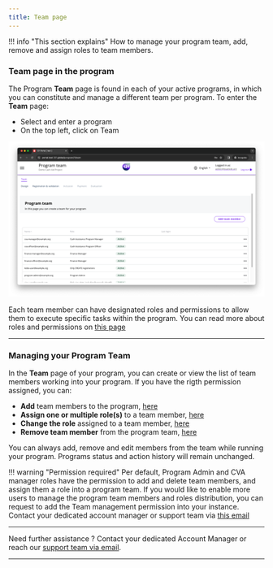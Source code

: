 ```yaml
---
title: Team page
---
```


!!! info "This section explains"
    How to manage your program team, add, remove and assign roles to team members.

### **Team page in the program**

The Program **Team** page is found in each of your active programs, in which you can constitute and manage a different team per program. To enter the **Team** page:

- Select and enter a program
- On the top left, click on Team

![Team Page](../assets/img/ProgramTeam.png)

Each team member can have designated roles and permissions to allow them to execute specific tasks within the program. You can read more about roles and permissions on [this page](../users/description-roles.md)
___
### **Managing your Program Team**
In the **Team** page of your program, you can create or view the list of team members working into your program. If you have the rigth permission assigned, you can:

- **Add** team members to the program, [here](../team/add-team-members.md)
- **Assign one or multiple role(s)** to a team member, [here](../team/change-team-roles-program.md)
- **Change the role** assigned to a team member, [here](../team/change-team-roles-program.md)
- **Remove team member** from the program team, [here](../team/remove-team-members-program.md)

You can always add, remove and edit members from the team while running your program. Programs status and action history will remain unchanged.

!!! warning "Permission required"
    Per default, Program Admin and CVA manager roles have the permission to add and delete team members, and assign them a role into a program team. If you would like to enable more users to manage the program team members and roles distribution, you can request to add the Team management permission into your instance. Contact your dedicated account manager or support team via <a href="mailto:support@121.global">this email</a>

___
Need further assistance ? Contact your dedicated Account Manager or reach our <a href="mailto:support@121.global">support team via email</a>.
___